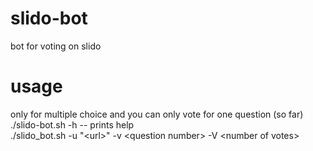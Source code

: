 # slido-bot
bot for voting on slido  

# usage
only for multiple choice and you can only vote for one question (so far)  
./slido-bot.sh -h -- prints help  
./slido_bot.sh -u "\<url\>" -v \<question number\> -V \<number of votes\>  
